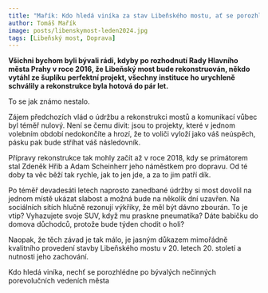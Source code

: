 ```yaml
---
title: "Mařík: Kdo hledá viníka za stav Libeňského mostu, ať se porozhlédne po bývalých nečinných vedeních města" 
author: Tomáš Mařík
image: posts/libenskymost-leden2024.jpg
tags: [Libeňský most, Doprava]
---
```


**Všichni bychom byli bývali rádi, kdyby po rozhodnutí Rady Hlavního města Prahy v roce 2016, že Libeňský most bude rekonstruován, někdo vytáhl ze šuplíku perfektní projekt, všechny instituce ho urychleně schválily a rekonstrukce byla hotová do pár let.**

To se jak známo nestalo.

Zájem předchozích vlád o údržbu a rekonstrukci mostů a komunikací vůbec byl téměř nulový. Není se čemu divit: jsou to projekty, které v jednom volebním období nedokončíte a hrozí, že to voliči vyloží jako váš neúspěch, pásku pak bude stříhat váš následovník.

Přípravy rekonstrukce tak mohly začít až v roce 2018, kdy se primátorem stal Zdeněk Hřib a Adam Scheinherr jeho náměstkem pro dopravu. Od té doby ta věc běží tak rychle, jak to jen jde, a za to jim patří dík.

Po téměř devadesáti letech naprosto zanedbané údržby si most dovolil na jednom místě ukázat slabost a možná bude na několik dní uzavřen. Na sociálních sítích hlučně rezonují výkřiky, že měl být dávno zbourán. To je vtip? Vyhazujete svoje SUV, když mu praskne pneumatika? Dáte babičku do domova důchodců, protože bude týden chodit o holi?

Naopak, že těch závad je tak málo, je jasným důkazem mimořádně kvalitního provedení stavby Libeňského mostu v 20. letech 20. století a nutnosti jeho zachování.

Kdo hledá viníka, nechť se porozhlédne po bývalých nečinných porevolučních vedeních města